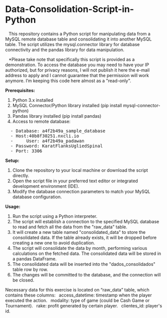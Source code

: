 # Data-Consolidation-Script-in-Python
 &ensp; This repository contains a Python script for manipulating data from a MySQL remote database table and consolidating it into another MySQL table. The script utilizes the mysql.connector library for database connectivity and the pandas library for data manipulation.  
 
 &ensp; *Please take note that specifically this script is provided as a demonstration. To access the database you may need to have your IP authorized, but for privacy reasons, I will not publish it here the e-mail address to apply and I cannot guarantee that the permission will work anymore. I’m keeping this code here almost as a "read-only".  

<b> Prerequisites:</b>  
 1.	Python 3.x installed
 2.	MySQL Connector/Python library installed (pip install mysql-connector-python)
 3.	Pandas library installed (pip install pandas)
 4.	Access to remote database:  
<pre>
  -	Database: a4f2b49a_sample_database  
  -	Host:40b8f30251.nxcli.io  
  -     User: a4f2b49a_padawan  
  -	Password: KaratFlanksUgliedSpinal  
  -	Port: 3306  
</pre>
 
<b>Setup:</b>  
1.	Clone the repository to your local machine or download the script directly.  
2.	Open the script file in your preferred text editor or integrated development environment (IDE).  
3.	Modify the database connection parameters to match your MySQL database configuration.  

<b>Usage:</b>  
1.	Run the script using a Python interpreter.
2.	The script will establish a connection to the specified MySQL database to read and fetch all the data from the "raw_data" table.
3.	It will create a new table named "consolidated_data" to store the consolidated data. If the table already exists, it will be dropped before creating a new one to avoid duplication.
4.	The script will consolidate the data by month, performing various calculations on the fetched data. The consolidated data will be stored in a pandas DataFrame.
5.	The consolidated data will be inserted into the "dados_consolidados" table row by row.
6.	The changes will be committed to the database, and the connection will be closed.

Necessary data for this exercise is located on “raw_data” table, which contains these columns: 
&ensp;access_datetime: timestamp when the player executed the action.
&ensp;modality: type of game (could be Cash Game or Tournament).
&ensp;rake: profit generated by certain player.
&ensp;clientes_id: player's id.
